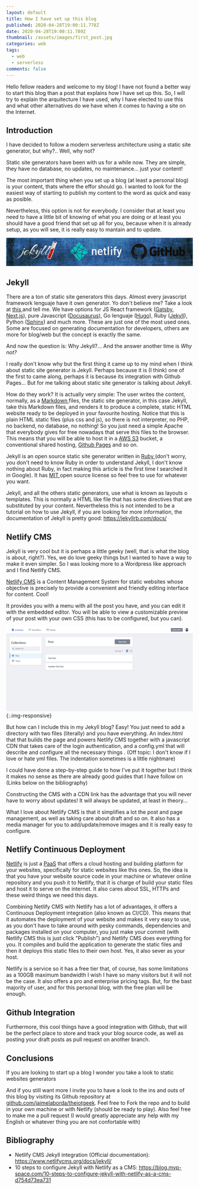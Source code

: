 ```yaml
---
layout: default
title: How I have set up this blog
published: 2020-04-28T19:00:11.778Z
date: 2020-04-28T19:00:11.789Z
thumbnail: /assets/images/first_post.jpg
categories: web
tags:
  - web
  - serverless
comments: false
---
```

Hello fellow readers and welcome to my blog! I have not found a better way to start this blog  than a post that explains how I have set up this. So, I will try to explain the arquitecture I have used, why I have elected to use this and what other alternatives do we have when it comes to having a site on the Internet.

<!--more-->

## Introduction

I have decided to follow a modern serverless architecture using a static site generator, but why?.. Well, why not?

Static site generators have been with us for a while now. They are simple, they have no database, no updates, no maintenance... just your content!

The most important thing when you set up a blog (at least a personal blog) is your content, thats where the effor should go. I wanted to look for the easiest way of starting to publish my content to the word as quick and easy as posible. 

Nevertheless, this option is not for everybody. I consider that at least you need to have a little bit of knowing of what you are doing or at least you should have a good friend that set up all for you, because when it is already setup, as you will see, it is really easy to mantain and to update.

![](/assets/images/first_post.jpg)

## Jekyll

There are a ton of static site generators this days. Almost every javascript framework lenguaje have it own generator. Yo don't believe me? Take a look at [this ](https://www.staticgen.com/)and tell me. We have options for JS React framework ([Gatsby](https://www.gatsbyjs.org/), [Next.js](https://nextjs.org/)), pure Javascript ([Docusaurus](https://docusaurus.io/)), Go lenguaje ([Hugo](https://gohugo.io/)), Ruby ([Jekyll](https://jekyllrb.com/)), Python ([Sphinx](https://www.sphinx-doc.org/en/master/)) and much more. These are just one of the most used ones. Some are focused on generating documentation for developers, others are more for blog/web but the concept is exactly the same.

And now the question is: Why Jekyll?... And the answer another time is *Why not?*

I really don't know why but the first thing it came up to my mind when I think about static site generator is Jekyll. Perhaps because it is (I think) one of the first to came along, perhaps it is because its integration with Github Pages... But for me talking about static site generator is talking about Jekyll. 

How do they work? It is actually very simple: The user writes the content, normally, as a [Markdown ](https://en.wikipedia.org/wiki/Markdown)files, the static site generator, in this case Jekyll, take this Markdown files, and renders it to produce a complete, static HTML website ready to be deployed in your favourite hosting. Notice that this is plain HTML static files (plus css and js), so there is not interpreter, no PHP, no backend, no database, no nothing! So you just need a simple Apache that everybody gives for free nowadays that serve this files to the browser. This means that you will be able to host it in a [AWS S3](https://aws.amazon.com/s3/) bucket, a conventional shared hosting, [Github Pages](https://pages.github.com/) and so on.

Jekyll is an open source static site generator written in [Ruby ](https://www.ruby-lang.org/en/)(don't worry, you don't need to know Ruby in order to understand Jekyll, I don't know nothing about Ruby, in fact making this article is the first time I searched it in Google). It has [MIT ](https://opensource.org/licenses/MIT)open source license so feel free to use for whatever you want.

Jekyll, and all the others static generators, use what is known as layouts o templates. This is normally a HTML like file that has some directives that are substituted by your content. Nevertheless this is not intended to be a tutorial on how to use Jekyll, if you are looking for more information, the documentation of Jekyll is pretty good: <https://jekyllrb.com/docs/>

## Netlify CMS

Jekyll is very cool but it is perhaps a little geeky (well, that is what the blog is about, right?). Yes, we do love geeky things but I wanted to have a way to make it even simpler. So I was looking more to a Wordpress like approach and I find Netlify CMS. 

[Netlify CMS](https://www.netlifycms.org/) is a Content Management System for static websites whose objective is precisely to provide a convenient and friendly editing interface for content. Cool!

It provides you with a menu with all the post you have, and you can edit it with the embedded editor. You will be able to view a customizable preview of your post with your own CSS (this has to be configured, but you can). 

![](/assets/images/netlify_cms.png){:.img-responsive}

But how can I include this in my Jekyll blog? Easy! You just need to add a directory with two files (literally) and you have everything. An index.html that that builds the page and powers Netlify CMS together with a javascript CDN that takes care of the login authentication, and a config.yml that will describe and configure all the necessary things . (Off topic: I don't know if I love or hate yml files. The indentation sometimes is a little nightmare)

I could have done a step-by-step guide to how I've put it together but I think it makes no sense as there are already good guides that I have follow on (Links below on the bibliography)

Constructing the CMS with a CDN link has the advantage that you will never have to worry about updates! It will always be updated, at least in theory...

What I love about Netlify CMS is that it simplifies a lot the post and page management, as well as taking care about draft and so on. It also has a media manager for you to add/update/remove images and it is really easy to configure.

## Netlify Continuous Deployment

[Netlify](https://www.netlify.com/) is just a [PaaS](https://azure.microsoft.com/en-gb/overview/what-is-paas/) that offers a cloud hosting and building platform for your websites, specifically for static websites like this ones. So, the idea is that you have your website source code in your machine or whatever online repository and you push it to Netlify, that it is charge of build your static files and host it to serve on the internet. It also cares about SSL, HTTPs and these weird things we need this days.

Combining Netlify CMS with Netlify has a lot of advantages, it offers a Continuous Deployment integration (also known as CI/CD). This means that it automates the deployment of your website and makes it very easy to use, as you don't have to take around with pesky commands, dependencies and packages installed on your computer, you just make your commit (with Netlify CMS this is just click "Publish") and Netlify CMS does everything for you. It compiles and build the application to generate the static files and then it deploys this static files to their own host. Yes, it also sever as your host. 

Netlify is a service so it has a free tier that, of course, has some limitations as a 100GB maximum bandwidth I wish I have so many visitors but it will not be the case. It also offers a pro and enterprise pricing tags. But, for the bast majority of user, and for this personal blog, with the free plan will be enough.

## Github Integration

Furthermore, this cool things have a good integration with Github, that will be the perfect place to store and track your blog source code, as well as posting your draft posts as pull request on another branch. 

## Conclusions

If you are looking to start up a blog I wonder you take a look to static websites generators

And if you still want more I invite you to have a look to the ins and outs of this blog by visiting its Github repository at [github.com/jaimelaborda/theiotgeek](https://github.com/jaimelaborda/theiotgeek). Feel free to Fork the repo and to build in your own machine or with Netlify (should be ready to play). Also feel free to make me a pull request (I would greatly appreciate any help with my English or whatever thing you are not confortable with)

## Bibliography

* Netlify CMS Jekyll integration (Official documentation): <https://www.netlifycms.org/docs/jekyll/>
* 10 steps to configure Jekyll with Netlify as a CMS: <https://blog.mvp-space.com/10-steps-to-configure-jekyll-with-netlify-as-a-cms-d754d73ea731>